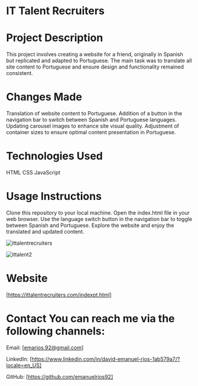 # IT Talent Recruiters

# Project Description

This project involves creating a website for a friend, originally in Spanish but replicated and adapted to Portuguese. The main task was to translate all site content to Portuguese and ensure design and functionality remained consistent.

# Changes Made

Translation of website content to Portuguese.
Addition of a button in the navigation bar to switch between Spanish and Portuguese languages.
Updating carousel images to enhance site visual quality.
Adjustment of container sizes to ensure optimal content presentation in Portuguese.

# Technologies Used

HTML
CSS
JavaScript

# Usage Instructions

Clone this repository to your local machine.
Open the index.html file in your web browser.
Use the language switch button in the navigation bar to toggle between Spanish and Portuguese.
Explore the website and enjoy the translated and updated content.

![ittalentrecruiters](https://github.com/emanuelrios92/ittalentrecruiters/assets/110246857/1afa315b-65f1-462b-bc74-71da99442327)

![ittalent2](https://github.com/emanuelrios92/ittalentrecruiters/assets/110246857/b4d88d45-fc7a-4ce3-8fe9-7faad6ccf5a7)

# Website

[https://ittalentrecruiters.com/indexpt.html]

# Contact You can reach me via the following channels:

Email: [emarios.92@gmail.com]

LinkedIn: [https://www.linkedin.com/in/david-emanuel-rios-1ab579a7/?locale=en_US]

GitHub: [https://github.com/emanuelrios92]
